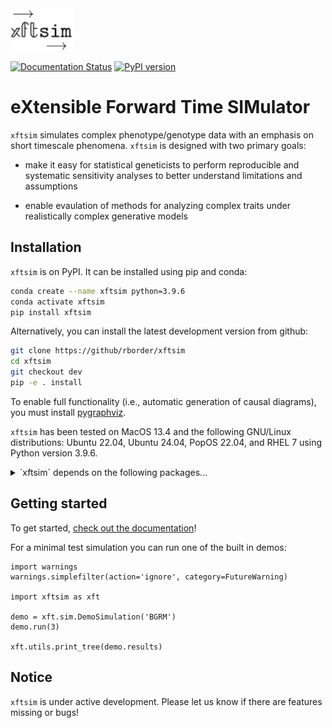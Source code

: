 <img src="./xftsimlogo.svg" width="20%"> 

[![Documentation Status](https://readthedocs.org/projects/xftsim/badge/?version=latest)](https://xftsim.readthedocs.io/en/latest/?badge=latest) [![PyPI version](https://badge.fury.io/py/xftsim.svg)](https://badge.fury.io/py/xftsim)

# eXtensible Forward Time SIMulator
`xftsim` simulates complex phenotype/genotype data with an emphasis on short timescale phenomena. `xftsim` is designed with two primary goals:

 - make it easy for statistical geneticists to perform reproducible and systematic sensitivity analyses to better understand limitations and assumptions

 - enable evaulation of methods for analyzing complex traits under realistically complex generative models

## Installation

`xftsim` is on PyPI. It can be installed using pip and conda:

```bash
conda create --name xftsim python=3.9.6
conda activate xftsim
pip install xftsim
```

Alternatively, you can install the latest development version from github:

```bash
git clone https://github/rborder/xftsim
cd xftsim
git checkout dev
pip -e . install
```

To enable full functionality (i.e., automatic generation of causal diagrams), you must install [pygraphviz](https://pygraphviz.github.io).

`xftsim` has been tested on MacOS 13.4 and the following GNU/Linux distributions: Ubuntu 22.04, Ubuntu 24.04, PopOS 22.04, and RHEL 7 using Python version 3.9.6. 

<details>
<summary>`xftsim` depends on the following packages...</summary>
```
asciitree==0.3.3
attrs==23.2.0
cattrs==23.2.3
certifi==2023.11.17
cffi==1.17.1
charset-normalizer==3.3.2
chembl-webresource-client==0.10.9
click==8.1.7
cloudpickle==3.1.0
contourpy==1.2.0
csrgraph==0.1.28
cycler==0.12.1
dask==2024.8.0
dask-expr==1.1.10
dask-glm==0.3.2
dask-ml==2024.4.4
Deprecated==1.2.14
distributed==2024.8.0
easydict==1.13
exceptiongroup==1.2.0
fasteners==0.19
fonttools==4.46.0
fsspec==2024.10.0
funcy==2.0
gensim==4.3.2
idna==3.6
importlib-metadata==8.5.0
importlib-resources==6.1.1
iniconfig==2.0.0
jinja2==3.1.4
joblib==1.3.2
kiwisolver==1.4.5
llvmlite==0.39.1
locket==1.0.0
MarkupSafe==3.0.2
matplotlib==3.8.2
msgpack==1.1.0
multipledispatch==1.0.0
networkx==2.8.8
node2vec==0.4.6
nodevectors==0.1.23
nptyping==2.5.0
numba==0.56.4
numcodecs==0.12.1
numpy==1.23.5
packaging==23.2
pandas==2.1.4
pandas-plink==2.2.9
partd==1.4.2
Pillow==10.1.0
platformdirs==4.2.0
pluggy==1.5.0
psutil==6.1.0
pyarrow==18.0.0
pycparser==2.22
pyparsing==3.1.1
pytest==8.3.3
python-dateutil==2.8.2
pytz==2023.3.post1
PyYAML==6.0.2
rdkit==2023.9.5
requests==2.31.0
requests-cache==1.2.0
scikit-learn==1.3.2
scipy==1.11.4
seaborn==0.13.0
sgkit==0.9.0
six==1.16.0
smart-open==7.0.1
sortedcontainers==2.4.0
sparse==0.15.4
tblib==3.0.0
threadpoolctl==3.2.0
tomli==2.0.2
toolz==1.0.0
tornado==6.4.1
tqdm==4.66.2
typing-extensions==4.10.0
tzdata==2023.3
url-normalize==1.4.3
urllib3==2.1.0
wrapt==1.16.0
xarray==2024.7.0
xftsim==0.2.0
zarr==2.18.2
zict==3.0.0
zipp==3.20.2
zstandard==0.23.0
```
</details>

## Getting started

To get started, [check out the documentation](https://xftsim.readthedocs.io)!

For a minimal test simulation you can run one of the built in demos:
```python3
import warnings
warnings.simplefilter(action='ignore', category=FutureWarning)

import xftsim as xft

demo = xft.sim.DemoSimulation('BGRM')
demo.run(3)

xft.utils.print_tree(demo.results)
```

## Notice

`xftsim` is under active development. Please let us know if there are features missing or bugs!

<!-- 
## Quickstart: simulating bivariate cross-assortative mating

Here we simulate 


```python

import xftsim as xft
import numpy as np

N = 8000
M = 4000
pnames = ['height', 'wealth', 'eduyears']
h2 = np.array([.6,.0,.0])


founder_haplotypes = xft.founders.founder_haplotypes_uniform_AFs(n = N, 
                                                                 m = M)

genetic_effects = xft.effect.AdditiveEffects(beta = np.hstack(list(map(lambda x: np.random.normal(0, x, (M,1)), np.sqrt(h2)))),
                                             phenotype_name = pnames,
                                             vid = founder_haplotypes.vid,
                                             AF = founder_haplotypes.xft.af_empirical,
                                             standardized=True,
                                             scaled=True,
                                             m_causal=M)

arch_genetic = xft.arch.AdditiveGeneticComponent(beta = genetic_effects)
arch_noise = xft.arch.AdditiveNoiseComponent(variances=[.4, 1/3, 1/3], 
                                             phenotype_name=pnames)
arch_sum = xft.arch.SumComponent(pnames, sum_components=['additiveGenetic', 'additiveNoise'])




amr = xft.mate.LinearAssortativeMatingRegime(r = .3, 
                                             component_index = xft.index.ComponentIndex_from_product(pnames,
                                              ['phenotype'],
                                              [-1]),
                                             offspring_per_pair=xft.utils.ZeroTruncatedPoissonCount(2))

rmap = xft.reproduce.RecombinationMap(p=.25,
                                      vid=founder_haplotypes.vid,
                                      chrom=founder_haplotypes.chrom)

sim = xft.sim.Simulation(founder_haplotypes = founder_haplotypes,
                         mating_regime = amr,
                         recombination_map = rmap,
                         architecture=xft.arch.Architecture([arch_genetic, arch_noise, arch_sum]),
                         statistics = [xft.stats.MatingStatistics(),
                                       xft.stats.SampleStatistics(),
                                       xft.stats.HasemanElstonEstimator(),
                                       ],  
                         post_processors = [lambda sim: print(sim.results['mating_statistics']),
                                            xft.proc.LimitMemory(n_haplotype_generations=2)],
                         reproduction_method=xft.reproduce.Meiosis)

```





 -->
